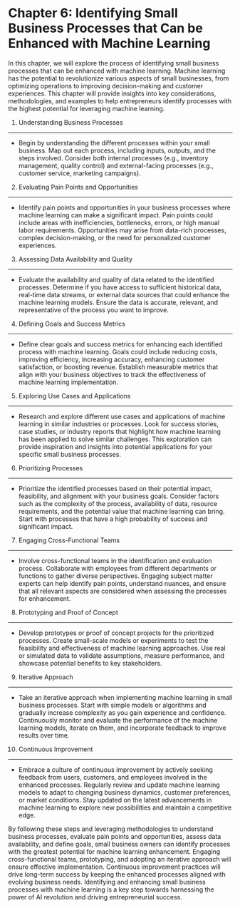 Chapter 6: Identifying Small Business Processes that Can be Enhanced with Machine Learning
==========================================================================================

In this chapter, we will explore the process of identifying small business processes that can be enhanced with machine learning. Machine learning has the potential to revolutionize various aspects of small businesses, from optimizing operations to improving decision-making and customer experiences. This chapter will provide insights into key considerations, methodologies, and examples to help entrepreneurs identify processes with the highest potential for leveraging machine learning.

1. Understanding Business Processes
-----------------------------------

* Begin by understanding the different processes within your small business. Map out each process, including inputs, outputs, and the steps involved. Consider both internal processes (e.g., inventory management, quality control) and external-facing processes (e.g., customer service, marketing campaigns).

2. Evaluating Pain Points and Opportunities
-------------------------------------------

* Identify pain points and opportunities in your business processes where machine learning can make a significant impact. Pain points could include areas with inefficiencies, bottlenecks, errors, or high manual labor requirements. Opportunities may arise from data-rich processes, complex decision-making, or the need for personalized customer experiences.

3. Assessing Data Availability and Quality
------------------------------------------

* Evaluate the availability and quality of data related to the identified processes. Determine if you have access to sufficient historical data, real-time data streams, or external data sources that could enhance the machine learning models. Ensure the data is accurate, relevant, and representative of the process you want to improve.

4. Defining Goals and Success Metrics
-------------------------------------

* Define clear goals and success metrics for enhancing each identified process with machine learning. Goals could include reducing costs, improving efficiency, increasing accuracy, enhancing customer satisfaction, or boosting revenue. Establish measurable metrics that align with your business objectives to track the effectiveness of machine learning implementation.

5. Exploring Use Cases and Applications
---------------------------------------

* Research and explore different use cases and applications of machine learning in similar industries or processes. Look for success stories, case studies, or industry reports that highlight how machine learning has been applied to solve similar challenges. This exploration can provide inspiration and insights into potential applications for your specific small business processes.

6. Prioritizing Processes
-------------------------

* Prioritize the identified processes based on their potential impact, feasibility, and alignment with your business goals. Consider factors such as the complexity of the process, availability of data, resource requirements, and the potential value that machine learning can bring. Start with processes that have a high probability of success and significant impact.

7. Engaging Cross-Functional Teams
----------------------------------

* Involve cross-functional teams in the identification and evaluation process. Collaborate with employees from different departments or functions to gather diverse perspectives. Engaging subject matter experts can help identify pain points, understand nuances, and ensure that all relevant aspects are considered when assessing the processes for enhancement.

8. Prototyping and Proof of Concept
-----------------------------------

* Develop prototypes or proof of concept projects for the prioritized processes. Create small-scale models or experiments to test the feasibility and effectiveness of machine learning approaches. Use real or simulated data to validate assumptions, measure performance, and showcase potential benefits to key stakeholders.

9. Iterative Approach
---------------------

* Take an iterative approach when implementing machine learning in small business processes. Start with simple models or algorithms and gradually increase complexity as you gain experience and confidence. Continuously monitor and evaluate the performance of the machine learning models, iterate on them, and incorporate feedback to improve results over time.

10. Continuous Improvement
--------------------------

* Embrace a culture of continuous improvement by actively seeking feedback from users, customers, and employees involved in the enhanced processes. Regularly review and update machine learning models to adapt to changing business dynamics, customer preferences, or market conditions. Stay updated on the latest advancements in machine learning to explore new possibilities and maintain a competitive edge.

By following these steps and leveraging methodologies to understand business processes, evaluate pain points and opportunities, assess data availability, and define goals, small business owners can identify processes with the greatest potential for machine learning enhancement. Engaging cross-functional teams, prototyping, and adopting an iterative approach will ensure effective implementation. Continuous improvement practices will drive long-term success by keeping the enhanced processes aligned with evolving business needs. Identifying and enhancing small business processes with machine learning is a key step towards harnessing the power of AI revolution and driving entrepreneurial success.
